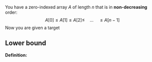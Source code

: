 You have a zero-indexed array $A$ of length $n$ that is in **non-decreasing** order:  
$$A[0] \le A[1] \le A[2] \le \quad ... \quad \le A[n-1]$$
Now you are given a target 

## Lower bound  

**Definition:** 